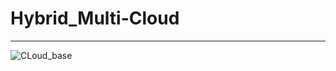 # Hybrid_Multi-Cloud
__________________________________________________________________________________________
![CLoud_base](https://thumbs.gfycat.com/CompassionateSecretGodwit-max-1mb.gif)
